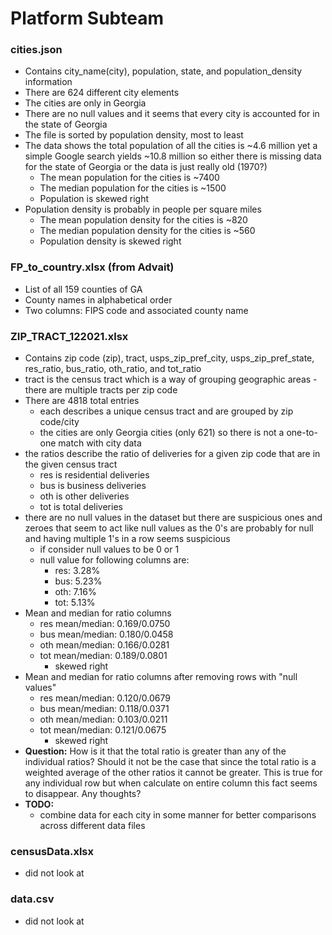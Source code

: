 # Platform Subteam

### cities.json
- Contains city_name(city), population, state, and population_density information
- There are 624 different city elements
- The cities are only in Georgia
- There are no null values and it seems that every city is accounted for in the state of Georgia 
- The file is sorted by population density, most to least
- The data shows the total population of all the cities is ~4.6 million yet a simple Google search yields ~10.8 million so either there is missing data for the state of Georgia or the data is just really old (1970?)   
    - The mean population for the cities is ~7400
    - The median population for the cities is ~1500
    - Population is skewed right 
- Population density is probably in people per square miles
    - The mean population density for the cities is ~820
    - The median population density for the cities is ~560
    - Population density is skewed right

### FP_to_country.xlsx (from Advait)
- List of all 159 counties of GA
- County names in alphabetical order
- Two columns: FIPS code and associated county name

### ZIP_TRACT_122021.xlsx
- Contains zip code (zip), tract, usps_zip_pref_city, usps_zip_pref_state,
  res_ratio, bus_ratio, oth_ratio, and tot_ratio
- tract is the census tract which is a way of grouping geographic areas
    -there are multiple tracts per zip code
- There are 4818 total entries
    - each describes a unique census tract and are grouped by zip code/city
    - the cities are only Georgia cities (only 621) so there is not a one-to-one
      match with city data
- the ratios describe the ratio of deliveries for a given zip code that are in
  the given census tract
    - res is residential deliveries
    - bus is business deliveries
    - oth is other deliveries
    - tot is total deliveries
- there are no null values in the dataset but there are suspicious ones and
  zeroes that seem to act like null values as the 0's are probably for null and
  having multiple 1's in a row seems suspicious
    - if consider null values to be 0 or 1
    - null value for following columns are:
        - res: 3.28%
        - bus: 5.23%
        - oth: 7.16%
        - tot: 5.13%
- Mean and median for ratio columns
    - res mean/median: 0.169/0.0750
    - bus mean/median: 0.180/0.0458
    - oth mean/median: 0.166/0.0281
    - tot mean/median: 0.189/0.0801
        - skewed right
- Mean and median for ratio columns after removing rows with "null values"
    - res mean/median: 0.120/0.0679
    - bus mean/median: 0.118/0.0371
    - oth mean/median: 0.103/0.0211
    - tot mean/median: 0.121/0.0675
        - skewed right
- **Question:** How is it that the total ratio is greater than any of the
  individual ratios? Should it not be the case that since the total ratio is a
  weighted average of the other ratios it cannot be greater. This is true for
  any individual row but when calculate on entire column this fact seems to
  disappear. Any thoughts?
- **TODO:**
    - combine data for each city in some manner for better comparisons across
      different data files

### censusData.xlsx
- did not look at

### data.csv
- did not look at
